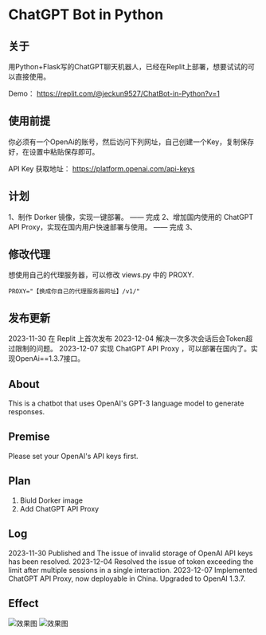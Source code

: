 # ChatGPT Bot in Python

## 关于

用Python+Flask写的ChatGPT聊天机器人，已经在Replit上部署，想要试试的可以直接使用。

Demo： https://replit.com/@jeckun9527/ChatBot-in-Python?v=1

## 使用前提

你必须有一个OpenAi的账号，然后访问下列网址，自己创建一个Key，复制保存好，在设置中粘贴保存即可。

API Key 获取地址： https://platform.openai.com/api-keys

## 计划

1、制作 Dorker 镜像，实现一键部署。   ——  完成
2、增加国内使用的 ChatGPT API Proxy，实现在国内用户快速部署与使用。  —— 完成
3、

## 修改代理

想使用自己的代理服务器，可以修改 views.py 中的 PROXY.
```
PROXY="【换成你自己的代理服务器网址】/v1/"
```

## 发布更新
2023-11-30 在 Replit 上首次发布
2023-12-04 解决一次多次会话后会Token超过限制的问题。
2023-12-07 实现 ChatGPT API Proxy ，可以部署在国内了。实现OpenAi==1.3.7接口。

## About
This is a chatbot that uses OpenAI's GPT-3 language model to generate responses.

## Premise
Please set your OpenAI's API keys first.

## Plan
1. Biuld Dorker image
2. Add ChatGPT API Proxy

## Log
2023-11-30 Published and The issue of invalid storage of OpenAI API keys has been resolved.
2023-12-04 Resolved the issue of token exceeding the limit after multiple sessions in a single interaction.
2023-12-07 Implemented ChatGPT API Proxy, now deployable in China. Upgraded to OpenAI 1.3.7.

## Effect
![效果图](https://github.com/jeckun/ChatGPT-bot-in-python/blob/main/static/img/2566-11-30-20.29.55.webp)
![效果图](https://github.com/jeckun/ChatGPT-bot-in-python/blob/main/static/img/2566-11-30-20.30.24.webp)
